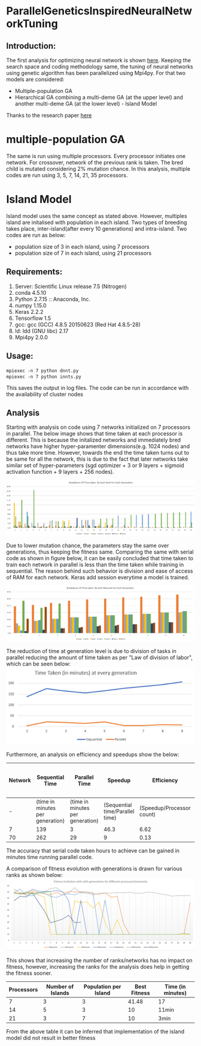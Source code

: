 # ParallelGeneticsInspiredNeuralNetworkTuning


## Introduction:

The first analysis for optimizing neural network is shown [here](https://github.com/bhatnags/GeneticsInspiredNeuralNetworkTuning
). Keeping the search space and coding methodology same, the tuning of neural networks using genetic algorithm has been parallelized using Mpi4py. For that two models are considered: 
* Multiple-population GA
* Hierarchical GA combining a multi-deme GA (at the upper level) and another multi-deme GA (at the lower level) - Island Model

Thanks to the research paper [here](https://www.researchgate.net/publication/2362670_A_Survey_of_Parallel_Genetic_Algorithms)

# multiple-population GA
The same is run using multiple processors. Every processor initiates one network. For crossover, network of the previous rank is taken. The bred child is mutated considering 2% mutation chance. In this analysis, multiple codes are run using 3, 5, 7, 14, 21, 35 processors.


# Island Model
Island model uses the same concept as stated above. However, multiples island are initalised with population in each island. Two types of breeding takes place, inter-island(after every 10 generations) and intra-island. Two codes are run as below:
* population size of 3 in each island, using 7 processors
* population size of 7 in each island, using 21 processors


## Requirements:

1. Server: Scientific Linux release 7.5 (Nitrogen)
2. conda 4.5.10
3. Python 2.7.15 :: Anaconda, Inc.
4. numpy 1.15.0
5. Keras 2.2.2
6. Tensorflow 1.5
7. gcc: gcc (GCC) 4.8.5 20150623 (Red Hat 4.8.5-28)
8. ld: ldd (GNU libc) 2.17
9. Mpi4py 2.0.0

## Usage:
    mpiexec -n 7 python dnnt.py
    mpiexec -n 7 python innts.py
This saves the output in log files. The code can be run in accordance with the availability of cluster nodes

## Analysis

Starting with analysis on code using 7 networks initialized on 7 processors in parallel. The below image shows that time taken at each processor is different. This is because the initalized networks and immediately bred networks have higher hyper-paramenter dimensions(e.g. 1024 nodes) and thus take more time. However, towards the end the time taken turns out to be same for all the network, this is due to the fact that later networks take similar set of hyper-parameters (sgd optimizer + 3 or 9 layers + sigmoid activation function + 9 layers + 256 nodes). 

![rankGenTime](./Images/Multiple-deme/rank_gen_timeTaken.PNG)

Due to lower mutation chance, the parameters stay the same over generations, thus keeping the fitness same. Comparing the same with serial code as shown in figure below, it can be easily concluded that time taken to train each network in parallel is less than the time taken while training in sequential. The reason behind such behavior is division and ease of access of RAM for each network. Keras add session everytime a model is trained.

![rank_gen_timeTaken_Serial](./Images/Multiple-deme/rank_gen_timeTaken_Serial.PNG)

The reduction of time at generation level is due to division of tasks in parallel reducing the amount of time taken as per "Law of division of labor", which can be seen below:
![timeS_vs_P](./Images/Multiple-deme/timeS_vs_P.PNG)

Furthermore, an analysis on efficiency and speedups show the below:


| Network | Sequential Time | Parallel Time | Speedup | Efficiency | Best Accuracy - Serial | Best Accuracy - Parallel | Best Accuracy Generation - Serial | Best Accuracy Generation - Parallel | Time to reach best accuracy - serial  | Time to reach best accuracy - parallel |
| ------------- | ------------- | ------------- | ------------- | ------------- | ------------- | ------------- | ------------- | ------------- | ------------- | ------------- |
| - | (time in minutes per generation) | (time in minutes per generation) | (Sequential time/Parallel time) | (Speedup/Processor count) | (in %age) | (in %age) | (generation number) | (generation number) | (time in h:mm)  | (time in h:mm) |
| 7  | 139  | 3  | 46.3  | 6.62 | 48.4 | 47.37 | 1 | 0 | 1:08 | 0:04 |
| 70  | 262  | 29  | 9  | 0.13  | 47.4 | 45.47 | 1 | 5 | 4:43 | 8:18 |


The accuracy that serial code taken hours to achieve can be gained in minutes time running parallel code.

A comparison of fitness evolution with generations is drawn for various ranks as shown below:
![fitnessEvolRanks](./Images/Multiple-deme/fitnessEvolRanks.PNG)

This shows that increasing the number of ranks/networks has no impact on fitness, however, increasing the ranks for the analysis does help in getting the fitness sooner.

| Processors | Number of Islands | Population per Island | Best Fitness | Time (in minutes) |
| ------------- | ------------- | ------------- | ------------- | ------------- | 
| 7 | 3 | 3 | 41.48 | 17 |
| 14 | 5 | 3 | 10 | 11min |
| 21 | 3 | 7 | 10 | 3min |

From the above table it can be inferred that implementation of the island model did not result in better fitness
